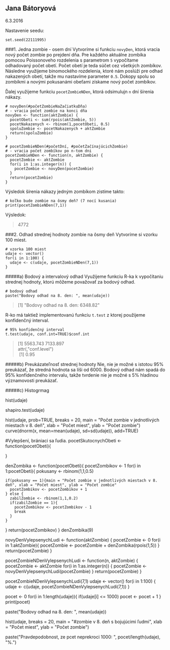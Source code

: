 ## Jana Bátoryová
6.3.2016

Nastavenie seedu:
```
set.seed(22111995)
```

###1. Jedna zombie - osem dní
Vytvoríme si funkciu ```novyDen```, ktorá vracia nový počet zombie po prejdení dňa.
Pre každého aktuálne zombíka pomocou Poissonoveho rozdelenia s parametrom ```5``` vypočítame 
odhadovaný počet obetí. Počet obetí je teda súčet cez všetkých zombíkov. 
Následne využijeme binomockého rozdelenia, ktoré nám poslúži pre odhad nakazených obetí, 
takže mu nastavíme parameter ```0.5```. Dokopy spolu so zombíkmi a novými pokusanámi obeťami 
získame nový počet zombíkov. 

Ďalej využijeme funkciu ```pocetZombieNDen```, ktorá odsimulujn ```n``` dní šírenia nákazy.

```
# novyDen(#početZombieNaZačiatkuDňa)
# - vracia počet zombie na konci dňa
novyDen <- function(aktZombie) {
  pocetObeti <- sum(rpois(aktZombie, 5))
  pocetNakazenych <- rbinom(1,pocetObeti, 0.5)
  spoluZombie <- pocetNakazenych + aktZombie
  return(spoluZombie)
}

# pocetZombieNDen(#početDní, #početZačínajúcichZombie)
# - vracia počet zombíkov po n-tom dni
pocetZombieNDen <- function(n, aktZombie) {
  pocetZombie <- aktZombie
  for(i in 1:as.integer(n)) {
    pocetZombie <- novyDen(pocetZombie)
  }
  return(pocetZombie)
}
```

Výsledok šírenia nákazy jedným zombíkom zistíme takto:
```
# koľko bude zombie na ôsmy deň? (7 nocí kusania)
print(pocetZombieNDen(7,1))
```
Výsledok: 
>4772

###2. Odhad strednej hodnoty zombie na ôsmy deň
Vytvoríme si vzorku 100 miest.
```
# vzorka 100 miest
udaje <- vector()
for(i in 1:100) {
  udaje <- c(udaje, pocetZombieNDen(7,1))
}
```
#####a) Bodový a intervalový odhad
Využijeme funkciu R-ka k vypočítaniu strednej hodnoty, ktorú môžeme považovať za bodový odhad.
```
# bodový odhad
paste("Bodovy odhad na 8. den: ", mean(udaje))
```
> [1] "Bodovy odhad na 8. den:  6348.82"

R-ko má taktiež implementovanú funkciu ```t.test``` z ktorej použijeme konfidenčný interval.
```
# 95% konfidenčný interval
t.test(udaje, conf.int=TRUE)$conf.int
```
> [1] 5563.743 7133.897  
> attr(,"conf.level")  
> [1] 0.95  

#####b) Preukázateľnosť strednej hodnoty
Nie, nie je možné s istotou 95% preukázať, že stredná hodnota sa líši od 6000. Bodový odhad nám spadá do 95% konfidenčného intervalu, takže tvrdenie nie je možné s 5% hladinou významovosti preukázať.

#####c) Histogrmag

hist(udaje)

shapiro.test(udaje)

hist(udaje, prob=TRUE, breaks = 20, main = "Počet zombie v jednotlivých miestach v 8. deň", xlab = "Počet miest", ylab = "Počet zombie")
curve(dnorm(x, mean=mean(udaje), sd=sd(udaje)), add=TRUE)

#Vylepšení, brániaci sa ľudia.
pocetSkutocnychObeti <- function(pocetObeti){
  
}

denZombika <- function(pocetObeti){
  pocetZombikov <- 1
  for(i in 1:pocetObeti){
    pokusany <- rbinom(1,1,0.5)
    
    if(pokusany == 1){main = "Počet zombie v jednotlivých miestach v 8. deň", xlab = "Počet miest", ylab = "Počet zombie"
      pocetZombikov <- pocetZombikov + 1
    } else {
      zabilZombie <- rbinom(1,1,0.2)
      if(zabilZombie == 1){
        pocetZombikov <- pocetZombikov - 1
        break
      }
    }
  }
  return(pocetZombikov)
}
denZombika(9)

novyDenVylepsenychLudi <- function(aktZombie) {
  pocetZombie <- 0
  for(i in 1:aktZombie){
    pocetZombie <- pocetZombie + denZombika(rpois(1,5))
  }
  return(pocetZombie)
}

pocetZombieNDenVylepsenychLudi <- function(n, aktZombie) {
  pocetZombie <- aktZombie
  for(i in 1:as.integer(n)) {
    pocetZombie <- novyDenVylepsenychLudi(pocetZombie)
  }
  return(pocetZombie)
}

pocetZombieNDenVylepsenychLudi(7,1)
udaje <- vector()
for(i in 1:100) {
  udaje <- c(udaje, pocetZombieNDenVylepsenychLudi(7,1))
}

pocet <- 0
for(i in 1:length(udaje)){
  if(udaje[i] <= 1000) pocet <- pocet + 1
}
print(pocet)

paste("Bodovy odhad na 8. den: ", mean(udaje))

hist(udaje, breaks = 20, main = "#zombie v 8. deň s bojujúcimi ľudmi", xlab = "Počet miest", ylab = "Počet zombie")

paste("Pravdepodobnost, ze pcet neprekroci 1000: ", pocet/length(udaje), "%.")

```
